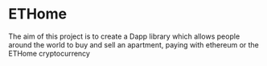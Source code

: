 # ETHome
The aim of this project is to create a Dapp library which allows people around the world to buy and sell an apartment, paying with ethereum or the ETHome cryptocurrency
